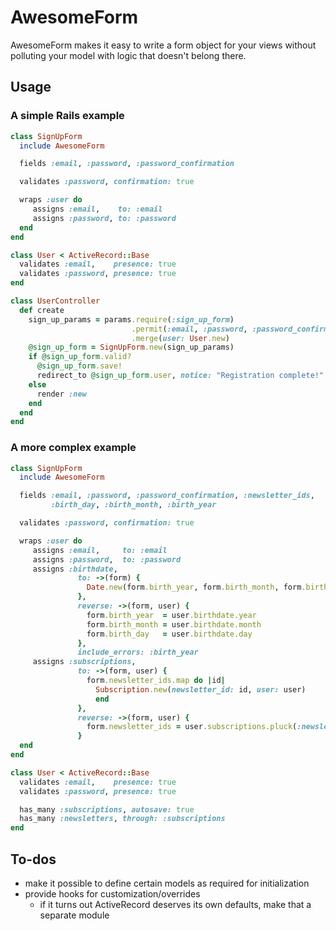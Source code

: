 # AwesomeForm

AwesomeForm makes it easy to write a form object for your views without
polluting your model with logic that doesn't belong there.

## Usage

### A simple Rails example

```ruby
class SignUpForm
  include AwesomeForm

  fields :email, :password, :password_confirmation

  validates :password, confirmation: true

  wraps :user do
     assigns :email,    to: :email
     assigns :password, to: :password
  end
end

class User < ActiveRecord::Base
  validates :email,    presence: true
  validates :password, presence: true
end

class UserController
  def create
    sign_up_params = params.require(:sign_up_form)
                           .permit(:email, :password, :password_confirmation)
                           .merge(user: User.new)
    @sign_up_form = SignUpForm.new(sign_up_params)
    if @sign_up_form.valid?
      @sign_up_form.save!
      redirect_to @sign_up_form.user, notice: "Registration complete!"
    else
      render :new
    end
  end
end
```

### A more complex example
```ruby
class SignUpForm
  include AwesomeForm

  fields :email, :password, :password_confirmation, :newsletter_ids,
         :birth_day, :birth_month, :birth_year

  validates :password, confirmation: true

  wraps :user do
     assigns :email,     to: :email
     assigns :password,  to: :password
     assigns :birthdate,
               to: ->(form) {
                 Date.new(form.birth_year, form.birth_month, form.birth_day)
               },
               reverse: ->(form, user) {
                 form.birth_year  = user.birthdate.year
                 form.birth_month = user.birthdate.month
                 form.birth_day   = user.birthdate.day
               },
               include_errors: :birth_year
     assigns :subscriptions,
               to: ->(form, user) {
                 form.newsletter_ids.map do |id|
                   Subscription.new(newsletter_id: id, user: user)
                   end
               },
               reverse: ->(form, user) {
                 form.newsletter_ids = user.subscriptions.pluck(:newsletter_id)
               }
  end
end

class User < ActiveRecord::Base
  validates :email,    presence: true
  validates :password, presence: true

  has_many :subscriptions, autosave: true
  has_many :newsletters, through: :subscriptions
end
```

## To-dos

- make it possible to define certain models as required for initialization
- provide hooks for customization/overrides
  - if it turns out ActiveRecord deserves its own defaults, make that a
    separate module

